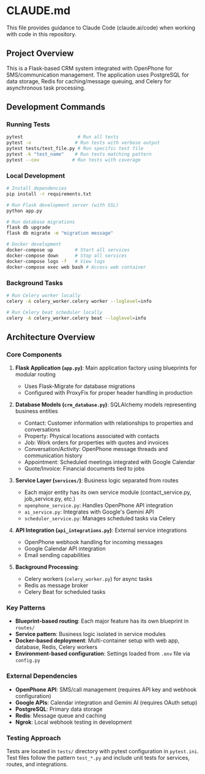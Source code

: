 # CLAUDE.md

This file provides guidance to Claude Code (claude.ai/code) when working with code in this repository.

## Project Overview

This is a Flask-based CRM system integrated with OpenPhone for SMS/communication management. The application uses PostgreSQL for data storage, Redis for caching/message queuing, and Celery for asynchronous task processing.

## Development Commands

### Running Tests
```bash
pytest                    # Run all tests
pytest -v                # Run tests with verbose output
pytest tests/test_file.py # Run specific test file
pytest -k "test_name"    # Run tests matching pattern
pytest --cov            # Run tests with coverage
```

### Local Development
```bash
# Install dependencies
pip install -r requirements.txt

# Run Flask development server (with SSL)
python app.py

# Run database migrations
flask db upgrade
flask db migrate -m "migration message"

# Docker development
docker-compose up        # Start all services
docker-compose down      # Stop all services
docker-compose logs -f   # View logs
docker-compose exec web bash # Access web container
```

### Background Tasks
```bash
# Run Celery worker locally
celery -A celery_worker.celery worker --loglevel=info

# Run Celery beat scheduler locally
celery -A celery_worker.celery beat --loglevel=info
```

## Architecture Overview

### Core Components

1. **Flask Application (`app.py`)**: Main application factory using blueprints for modular routing
   - Uses Flask-Migrate for database migrations
   - Configured with ProxyFix for proper header handling in production

2. **Database Models (`crm_database.py`)**: SQLAlchemy models representing business entities
   - Contact: Customer information with relationships to properties and conversations
   - Property: Physical locations associated with contacts
   - Job: Work orders for properties with quotes and invoices
   - Conversation/Activity: OpenPhone message threads and communication history
   - Appointment: Scheduled meetings integrated with Google Calendar
   - Quote/Invoice: Financial documents tied to jobs

3. **Service Layer (`services/`)**: Business logic separated from routes
   - Each major entity has its own service module (contact_service.py, job_service.py, etc.)
   - `openphone_service.py`: Handles OpenPhone API integration
   - `ai_service.py`: Integrates with Google's Gemini API
   - `scheduler_service.py`: Manages scheduled tasks via Celery

4. **API Integration (`api_integrations.py`)**: External service integrations
   - OpenPhone webhook handling for incoming messages
   - Google Calendar API integration
   - Email sending capabilities

5. **Background Processing**: 
   - Celery workers (`celery_worker.py`) for async tasks
   - Redis as message broker
   - Celery Beat for scheduled tasks

### Key Patterns

- **Blueprint-based routing**: Each major feature has its own blueprint in `routes/`
- **Service pattern**: Business logic isolated in service modules
- **Docker-based deployment**: Multi-container setup with web app, database, Redis, Celery workers
- **Environment-based configuration**: Settings loaded from `.env` file via `config.py`

### External Dependencies

- **OpenPhone API**: SMS/call management (requires API key and webhook configuration)
- **Google APIs**: Calendar integration and Gemini AI (requires OAuth setup)
- **PostgreSQL**: Primary data storage
- **Redis**: Message queue and caching
- **Ngrok**: Local webhook testing in development

### Testing Approach

Tests are located in `tests/` directory with pytest configuration in `pytest.ini`. Test files follow the pattern `test_*.py` and include unit tests for services, routes, and integrations.